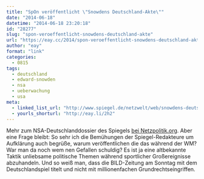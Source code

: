 ```yaml
---
title: "SpOn veröffentlicht \"Snowdens Deutschland-Akte\""
date: "2014-06-18"
datetime: "2014-06-18 23:20:18"
id: "28277"
slug: "spon-veroeffentlicht-snowdens-deutschland-akte"
url: "https://eay.cc/2014/spon-veroeffentlicht-snowdens-deutschland-akte/"
author: "eay"
format: "link"
categories:
  - 0815
tags:
  - deutschland
  - edward-snowden
  - nsa
  - ueberwachung
  - usa
meta:
  - linked_list_url: "http://www.spiegel.de/netzwelt/web/snowdens-deutschland-akte-alle-dokumente-als-pdf-a-975885.html"
  - yourls_shorturl: "http://eay.li/2h2"
---
```


Mehr zum NSA-Deutschlanddossier des Spiegels [bei Netzpolitik.org](https://netzpolitik.org/2014/das-nsa-deutschlanddossier-des-spiegel-ich-geb-dir-was-du-nicht-sammeln-darfst/). Aber eine Frage bleibt: So sehr ich die Bemühungen der Spiegel-Redakteure um Aufklärung auch begrüße, warum veröffentlichen die das während der WM? War man da noch wem nen Gefallen schuldig? Es ist ja eine altbekannte Taktik unliebsame politische Themen während sportlicher Großereignisse abzuhandeln. Und so weiß man, dass die BILD-Zeitung am Sonntag mit dem Deutschlandspiel titelt und nicht mit millionenfachen Grundrechtseingriffen.
